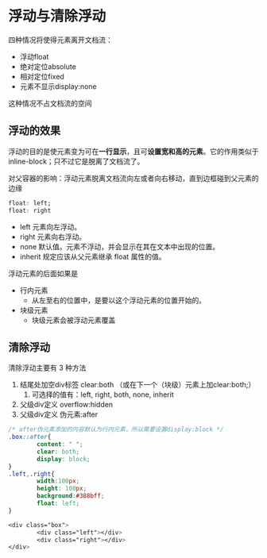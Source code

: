 # 浮动与清除浮动

四种情况将使得元素离开文档流：

* 浮动float
* 绝对定位absolute
* 相对定位fixed
* 元素不显示display:none

这种情况不占文档流的空间

## 浮动的效果

浮动的目的是使元素变为可在**一行显示**，且可**设置宽和高的元素**。它的作用类似于inline-block；只不过它是脱离了文档流了。

对父容器的影响：浮动元素脱离文档流向左或者向右移动，直到边框碰到父元素的边缘

```CSS
float: left;
float: right
```

* left 元素向左浮动。
* right 元素向右浮动。
* none 默认值。元素不浮动，并会显示在其在文本中出现的位置。
* inherit 规定应该从父元素继承 float 属性的值。

浮动元素的后面如果是

* 行内元素
  * 从左至右的位置中，是要以这个浮动元素的位置开始的。
* 块级元素
  * 块级元素会被浮动元素覆盖

## 清除浮动

清除浮动主要有 3 种方法

1. 结尾处加空div标签 clear:both （或在下一个（块级）元素上加clear:both;）
   1. 可选择的值有：left, right, both, none, inherit
2. 父级div定义 overflow:hidden
3. 父级div定义 伪元素:after

```CSS
/* after伪元素添加的内容默认为行内元素，所以需要设置display:block */
.box::after{
        content: " ";
        clear: both;
        display: block;
}
.left,.right{
        width:100px;
        height: 100px;
        background:#388bff;
        float: left;
}

<div class="box">
        <div class="left"></div>
        <div class="right"></div>
</div>  
```
